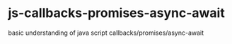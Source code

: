 # js-callbacks-promises-async-await
basic understanding of java script callbacks/promises/async-await

